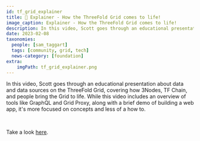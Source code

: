 ```yaml
---
id: tf_grid_explainer
title: 🍿 Explainer - How the ThreeFold Grid comes to life!
image_caption: Explainer - How the ThreeFold Grid comes to life!
description: In this video, Scott goes through an educational presentation about data and data sources on the ThreeFold Grid
date: 2023-02-08
taxonomies:
  people: [sam_taggart]
  tags: [community, grid, tech]
  news-category: [foundation]
extra:
    imgPath: tf_grid_explainer.png
---
```


In this video, Scott goes through an educational presentation about data and data sources on the ThreeFold Grid, covering how 3Nodes, TF Chain, and people bring the Grid to life. While this video includes an overview of tools like GraphQL and Grid Proxy, along with a brief demo of building a web app, it's more focused on concepts and less of a how to.

<br/>

Take a look [here](https://youtu.be/m1Yij_iiyH8).